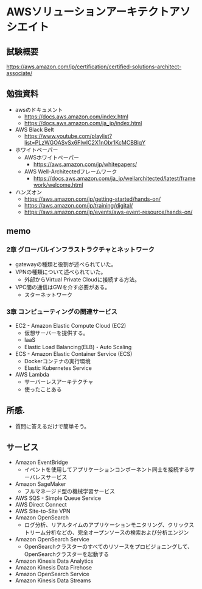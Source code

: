 # AWSソリューションアーキテクトアソシエイト

## 試験概要
https://aws.amazon.com/jp/certification/certified-solutions-architect-associate/

## 勉強資料
* awsのドキュメント
    * https://docs.aws.amazon.com/index.html
    * https://docs.aws.amazon.com/ja_jp/index.html
* AWS Black Belt
    * https://www.youtube.com/playlist?list=PLzWGOASvSx6FIwIC2X1nObr1KcMCBBlqY
* ホワイトペーパー
    * AWSホワイトペーパー
        * https://aws.amazon.com/jp/whitepapers/
    * AWS Well-Architectedフレームワーク
        * https://docs.aws.amazon.com/ja_jp/wellarchitected/latest/framework/welcome.html
* ハンズオン
    * https://aws.amazon.com/jp/getting-started/hands-on/
    * https://aws.amazon.com/jp/training/digital/
    * https://aws.amazon.com/jp/events/aws-event-resource/hands-on/

## memo
### 2章 グローバルインフラストラクチャとネットワーク
* gatewayの種類と役割が述べられていた。
* VPNの種類について述べられていた。
    * 外部からVirtual Private Cloudに接続する方法。
* VPC間の通信はGWを介す必要がある。
    * スターネットワーク

### 3章 コンピューティングの関連サービス
* EC2 - Amazon Elastic Compute Cloud (EC2)
    * 仮想サーバーを提供する。
    * IaaS
    * Elastic Load Balancing(ELB)・Auto Scaling
* ECS - Amazon Elastic Container Service (ECS)
    * Dockerコンテナの実行環境
    * Elastic Kubernetes Service
* AWS Lambda
    * サーバーレスアーキテクチャ
    * 使ったことある
## 所感.
* 質問に答えるだけで簡単そう。


## サービス
* Amazon EventBridge
    * イベントを使用してアプリケーションコンポーネント同士を接続するサーバレスサービス
* Amazon SageMaker
    * フルマネージド型の機械学習サービス
* AWS SQS - Simple Queue Service
* AWS Direct Connect
* AWS Site-to-Site VPN
* Amazon OpenSearch
    * ログ分析、リアルタイムのアプリケーションモニタリング、クリックストリーム分析などの、完全オープンソースの検索および分析エンジン
* Amazon OpenSearch Service
    * OpenSearchクラスターのすべてのリソースをプロビジョニングして、OpenSearchクラスターを起動する
* Amazon Kinesis Data Analytics
* Amazon Kinesis Data Firehose
* Amazon OpenSearch Service
* Amazon Kinesis Data Streams


